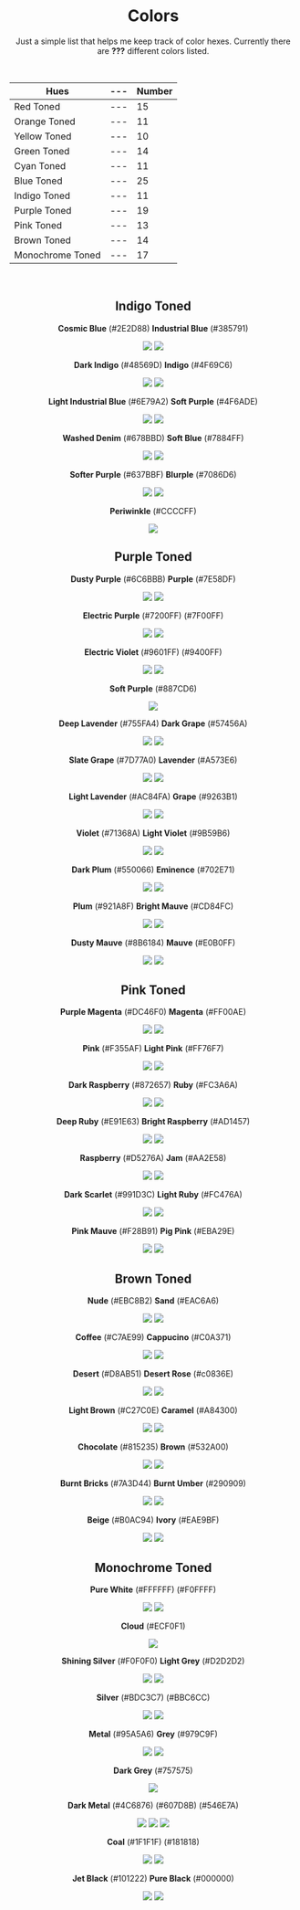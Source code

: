 <div align=center>

# Colors
Just a simple list that helps me keep track of color hexes. Currently there are **???** different colors listed.

<br>

Hues | --- | Number
--- | --- | ---
Red Toned | --- | 15
Orange Toned | --- | 11
Yellow Toned | --- | 10
Green Toned | --- | 14
Cyan Toned | --- | 11
Blue Toned | --- | 25 
Indigo Toned | --- | 11
Purple Toned | --- | 19
Pink Toned | --- | 13
Brown Toned | --- | 14 
Monochrome Toned | --- | 17

<br>


## Indigo Toned

**Cosmic Blue** (#2E2D88) **Industrial Blue** (#385791) 

![](https://fakeimg.pl/130x130/2e2d88/?text=%20) ![](https://fakeimg.pl/130x130/385791/?text=%20) 

**Dark Indigo** (#48569D) **Indigo** (#4F69C6)

![](https://dummyimage.com/130x130/48569D/48569D) ![](https://fakeimg.pl/130x130/4f69c6/?text=%20)

**Light Industrial Blue** (#6E79A2) **Soft Purple** (#4F6ADE)

![](https://fakeimg.pl/130x130/6e79a2/?text=%20) ![](https://fakeimg.pl/130x130/4f6ade/?text=%20)

**Washed Denim** (#678BBD) **Soft Blue** (#7884FF) <!--A color-->

![](https://fakeimg.pl/130x130/678bbd/?text=%20) ![](https://fakeimg.pl/130x130/7884ff/?text=%20) 

**Softer Purple** (#637BBF) **Blurple** (#7086D6)

![](https://fakeimg.pl/130x130/637bbf/?text=%20) ![](https://fakeimg.pl/130x130/7086d6/?text=%20)

**Periwinkle** (#CCCCFF)

![](https://fakeimg.pl/130x130/ccccff/?text=%20)



## Purple Toned 

**Dusty Purple** (#6C6BBB) **Purple** (#7E58DF) 

![](https://fakeimg.pl/130x130/6c6bbb/?text=%20) ![](https://fakeimg.pl/130x130/7e58df/?text=%20) 

**Electric Purple** (#7200FF) (#7F00FF)

![](https://fakeimg.pl/130x130/7200ff/?text=%20) ![](https://fakeimg.pl/130x130/7f00ff/?text=%20)  

 **Electric Violet** (#9601FF) (#9400FF) 

![](https://fakeimg.pl/130x130/9601ff/?text=%20) ![](https://fakeimg.pl/130x130/9400ff/?text=%20) 

**Soft Purple** (#887CD6)

![](https://fakeimg.pl/130x130/887cd6/?text=%20) 

**Deep Lavender** (#755FA4) **Dark Grape** (#57456A)

![](https://fakeimg.pl/130x130/755fa4/?text=%20) ![](https://fakeimg.pl/130x130/57456a/?text=%20)

**Slate Grape** (#7D77A0) **Lavender** (#A573E6) 

![](https://fakeimg.pl/130x130/7d77a0/?text=%20) ![](https://fakeimg.pl/130x130/a573e6/?text=%20)
 
**Light Lavender** (#AC84FA) **Grape** (#9263B1) 

![](https://fakeimg.pl/130x130/ac84fa/?text=%20) ![](https://fakeimg.pl/130x130/9263b1/?text=%20) 

**Violet** (#71368A) **Light Violet** (#9B59B6)

![](hhttps://fakeimg.pl/130x130/71368A/?text=%20) ![](https://fakeimg.pl/130x130/9B59B6/?text=%20) 

**Dark Plum** (#550066) **Eminence** (#702E71)

![](https://fakeimg.pl/130x130/550066/?text=%20) ![](https://fakeimg.pl/130x130/720e71/?text=%20)

**Plum** (#921A8F) <!--Bl Color--> **Bright Mauve** (#CD84FC)

![](https://fakeimg.pl/130x130/921a8f/?text=%20) ![](https://fakeimg.pl/130x130/cd84fc/?text=%20)

**Dusty Mauve** (#8B6184) **Mauve** (#E0B0FF)

![](https://fakeimg.pl/130x130/8b6184/?text=%20) ![](https://fakeimg.pl/130x130/e0b0ff/?text=%20)



## Pink Toned

**Purple Magenta** (#DC46F0) **Magenta** (#FF00AE) 

![](https://fakeimg.pl/130x130/dc46f0/?text=%20) ![](https://fakeimg.pl/130x130/ff00ae/?text=%20) 

**Pink** (#F355AF) **Light Pink** (#FF76F7)

![](https://fakeimg.pl/130x130/f355af/?text=%20) ![](https://fakeimg.pl/130x130/ff76f7/?text=%20) 

**Dark Raspberry** (#872657) **Ruby** (#FC3A6A) 

![](https://fakeimg.pl/130x130/872657/?text=%20) ![](https://fakeimg.pl/130x130/fc3a6a/?text=%20) 

**Deep Ruby** (#E91E63)  **Bright Raspberry** (#AD1457)

![](https://fakeimg.pl/130x130/e91e63/?text=%20) ![](https://fakeimg.pl/130x130/ad1457/?text=%20) 

**Raspberry** (#D5276A) **Jam** (#AA2E58)

![](https://fakeimg.pl/130x130/d5276a/?text=%20) ![](https://fakeimg.pl/130x130/aa2e58/?text=%20) 

**Dark Scarlet** (#991D3C) **Light Ruby** (#FC476A) 

![](https://fakeimg.pl/130x130/991d3c/?text=%20) ![](https://fakeimg.pl/130x130/fc476a/?text=%20)

 **Pink Mauve** (#F28B91) **Pig Pink** (#EBA29E)

![](https://fakeimg.pl/130x130/f28b91/?text=%20) ![](https://fakeimg.pl/130x130/eba29e/?text=%20)



## Brown Toned

**Nude** (#EBC8B2) **Sand** (#EAC6A6)

![](https://fakeimg.pl/130x130/ebc8b2/?text=%20) ![](https://fakeimg.pl/130x130/eac6a6/?text=%20)

**Coffee** (#C7AE99) **Cappucino** (#C0A371) <!--D Color--> 

![](https://fakeimg.pl/130x130/c7ae99/?text=%20) ![](https://fakeimg.pl/130x130/coa371/?text=%20)

**Desert** (#D8AB51) **Desert Rose** (#c0836E)
 
![](https://fakeimg.pl/130x130/d8ab51/?text=%20) ![](https://fakeimg.pl/130x130/c0836e/?text=%20)

**Light Brown** (#C27C0E) **Caramel** (#A84300)

![](https://fakeimg.pl/130x130/c27c0e/?text=%20) ![](https://fakeimg.pl/130x130/a84300/?text=%20)

**Chocolate** (#815235) **Brown** (#532A00) 

![](https://fakeimg.pl/130x130/815325/?text=%20) ![](https://fakeimg.pl/130x130/532a00/?text=%20)

**Burnt Bricks** (#7A3D44) **Burnt Umber** (#290909)

![](https://fakeimg.pl/130x130/7a3d44/?text=%20) ![](https://fakeimg.pl/130x130/290909/?text=%20)

**Beige** (#B0AC94) **Ivory** (#EAE9BF)

![](https://fakeimg.pl/130x130/b0ac94/?text=%20) ![](https://fakeimg.pl/130x130/eae9bf/?text=%20)



## Monochrome Toned

**Pure White** (#FFFFFF) (#F0FFFF)

![](https://fakeimg.pl/130x130/FFFFFF/?text=%20) ![](https://fakeimg.pl/130x130/F0FFFF/?text=%20)

**Cloud** (#ECF0F1)

![](hhttps://fakeimg.pl/130x130/F0FFFF/?text=%20) 

**Shining Silver** (#F0F0F0) **Light Grey** (#D2D2D2) <!--V Color-->

![](https://fakeimg.pl/130x130/F0F0F0/?text=%20) ![](https://fakeimg.pl/130x130/d2d2d2/?text=%20) 

 **Silver** (#BDC3C7) (#BBC6CC) 

![](https://fakeimg.pl/130x130/bdc3c7/?text=%20) ![](https://fakeimg.pl/130x130/bbc6cc/?text=%20) 

**Metal** (#95A5A6) **Grey** (#979C9F) 

![](https://fakeimg.pl/130x130/95a5a6/?text=%20) ![](https://fakeimg.pl/130x130/F0FFFF/?text=%20) 

**Dark Grey** (#757575) 

![](https://fakeimg.pl/130x130/757575/?text=%20) 

**Dark Metal** (#4C6876) (#607D8B) (#546E7A)

![](https://fakeimg.pl/130x130/4c6876/?text=%20) ![](https://fakeimg.pl/130x130/607d8b/?text=%20) ![](https://fakeimg.pl/130x130/546e7a/?text=%20)

**Coal** (#1F1F1F) <!-- E's Color --> (#181818) 

![](https://fakeimg.pl/130x130/1f1f1f/?text=%20) ![](https://fakeimg.pl/130x130/181818/?text=%20) 

**Jet Black** (#101222) <!-- Shylke's Color --> **Pure Black** (#000000) <!-- Da's Color -->

![](https://fakeimg.pl/130x130/101222/?text=%20) ![](https://fakeimg.pl/130x130/000000/?text=%20)

</div>

